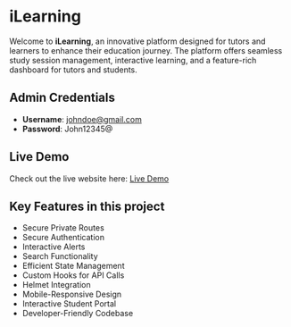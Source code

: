 
# iLearning

Welcome to **iLearning**, an innovative platform designed for tutors and learners to enhance their education journey. The platform offers seamless study session management, interactive learning, and a feature-rich dashboard for tutors and students.

## Admin Credentials
- **Username**: johndoe@gmail.com  
- **Password**: John12345@  


## Live Demo
Check out the live website here: [Live Demo]()



## Key Features in this project

- Secure Private Routes
- Secure Authentication
- Interactive Alerts
- Search Functionality
- Efficient State Management
- Custom Hooks for API Calls
- Helmet Integration
- Mobile-Responsive Design
- Interactive Student Portal
- Developer-Friendly Codebase







